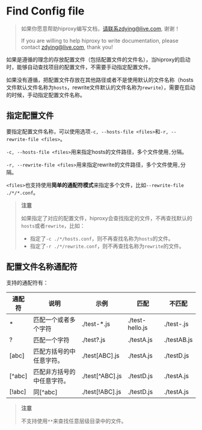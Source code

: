 # Find Config file

> 如果你愿意帮助hiproxy编写文档，请联系zdying@live.com, 谢谢！
> 
> If you are willing to help hiproxy to write documentation, please contact zdying@live.com, thank you!

如果是遵循的理念的存放配置文件（包括配置文件的文件名），当hiproxy的启动时，能够自动查找项目的配置文件，不需要手动指定配置文件。

如果没有遵循，把配置文件存放在其他路径或者不是使用默认的文件名称（hosts文件默认文件名称为`hosts`，rewrite文件默认的文件名称为`rewrite`），需要在启动的时候，手动指定配置文件名称。

## 指定配置文件

要指定配置文件名称，可以使用选项`-c, --hosts-file <files>`和`-r, --rewrite-file <files>`。

`-c, --hosts-file <files>`用来指定hosts的文件路径，多个文件使用`,`分隔。

`-r, --rewrite-file <files>`用来指定rewrite的文件路径，多个文件使用`,`分隔。

`<files>`也支持使用**简单的通配符模式**来指定多个文件，比如`--rewrite-file ./*/*.conf`。

> **注意**
>
> 如果指定了对应的配置文件，hiproxy会查找指定的文件，不再查找默认的`hosts`或者`rewrite`，比如：
> * 指定了`-c ./*/hosts.conf`，则不再查找名称为`hosts`的文件。
> * 指定了`-r ./*/rewrite.conf`，则不再查找名称为`rewrite`的文件。

## 配置文件名称通配符

支持的通配符有：

通配符 | 说明 | 示例 | 匹配 | 不匹配
---------|----------|---------|----------|---------
 \* | 匹配一个或者多个字符 | ./test-*.js | ./test-hello.js | ./test-.js
 ? | 匹配一个字符 | ./test?.js | ./testA.js | ./testAB.js
 [abc] | 匹配方括号的中任意字符。 | ./test[ABC].js | ./testA.js | ./testD.js
 [^abc] | 匹配非方括号的中任意字符。 | ./test[^ABC].js | ./testD.js | ./testA.js
 [!abc] | 同[^abc] | ./test[!ABC].js | ./testD.js | ./testA.js

> **注意**
> 
> 不支持使用`**`来查找任意层级目录中的文件。

